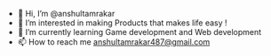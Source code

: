 - 👋 Hi, I’m @anshultamrakar
- 👀 I’m interested in making Products that makes life easy !
- 🌱 I’m currently learning Game development and Web development 
- 📫 How to reach me  anshultamrakar487@gmail.com

<!---
anshultamrakar/anshultamrakar is a ✨ special ✨ repository because its `README.md` (this file) appears on your GitHub profile.
You can click the Preview link to take a look at your changes.
--->
